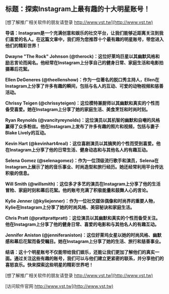 ## **标题：探索Instagram上最有趣的十大明星账号！**

[想了解推广相关软件的朋友请登录 http://www.vst.tw](http://www.vst.tw)

**导语：Instagram是一个充满创意和娱乐的社交平台，让我们能够近距离关注到我们喜爱的名人。在这篇文章中，我们将为您推荐十个最有趣的明星账号，带您进入他们的精彩世界！**

**Dwayne "The Rock" Johnson (@therock)：这位好莱坞巨星以其幽默风格和励志言论而闻名。他经常在Instagram上分享自己的健身日常、家庭生活和电影拍摄幕后花絮。**

**Ellen DeGeneres (@theellenshow)：作为一位著名的脱口秀主持人，Ellen在Instagram上分享了许多有趣的瞬间，包括与名人的互动、可爱的动物视频和慈善活动。**

**Chrissy Teigen (@chrissyteigen)：这位模特兼厨师以其幽默和真实的个性而备受喜爱。她在Instagram上分享了她的家庭生活、美食烹饪和时尚时刻。**

**Ryan Reynolds (@vancityreynolds)：这位演员以其机智的幽默和自嘲的风格赢得了众多粉丝。他在Instagram上发布了许多有趣的照片和视频，包括与妻子Blake Lively的互动。**

**Kevin Hart (@kevinhart4real)：这位喜剧演员以其搞笑的个性而受到喜爱。他在Instagram上分享了他的日常生活、健身动态和与其他名人的有趣互动。**

**Selena Gomez (@selenagomez)：作为一位顶级流行歌手和演员，Selena在Instagram上展示了她的音乐事业、时尚造型和旅行经历。她还经常利用平台传达积极的信息。**

**Will Smith (@willsmith)：这位多才多艺的演员在Instagram上分享了他的生活冒险、家庭时刻和幕后花絮。他的账号充满了积极能量和鼓舞人心的言论。**

**Kylie Jenner (@kyliejenner)：作为一位社交媒体偶像和时尚界的重要人物，Kylie在Instagram上分享了她的时尚风格、美容秘诀和家庭生活。**

**Chris Pratt (@prattprattpratt)：这位演员以其幽默和真实的个性而备受关注。他在Instagram上分享了他的健身日常、喜爱的电影和与其他名人的有趣互动。**

**Jennifer Aniston (@jenniferaniston)：这位好莱坞女星以她的时尚风格、幽默感和幕后花絮而备受瞩目。她在Instagram上分享了她的生活、旅行和慈善事业。**

**结语：这十个明星账号不仅能带给我们娱乐，还能让我们更加了解他们的真实一面。通过关注这些有趣的账号，我们可以与他们建立更紧密的联系，并分享他们的喜怒哀乐。快来探索这些明星的精彩世界吧！**

[想了解推广相关软件的朋友请登录 http://www.vst.tw](http://www.vst.tw)


[访问软件官网 http://www.vst.tw](http://www.vst.tw)
